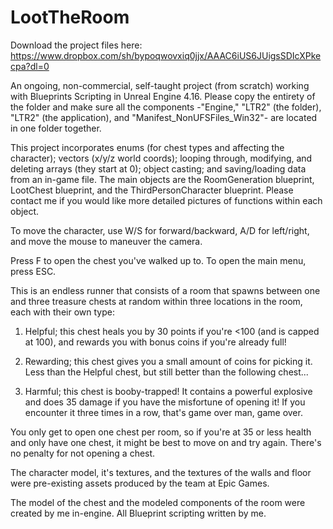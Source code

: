 # LootTheRoom

Download the project files here: https://www.dropbox.com/sh/bypoqwovxiq0jjx/AAAC6iUS6JUigsSDIcXPkecpa?dl=0

An ongoing, non-commercial, self-taught project (from scratch) working with Blueprints Scripting in Unreal Engine 4.16. Please copy the entirety of the folder and make sure all the components -"Engine," "LTR2" (the folder), "LTR2" (the application), and "Manifest_NonUFSFiles_Win32"- are located in one folder together.

This project incorporates enums (for chest types and affecting the character); vectors (x/y/z world coords); looping through, modifying, and deleting arrays (they start at 0); object casting; and saving/loading data from an in-game file. The main objects are the RoomGeneration blueprint, LootChest blueprint, and the ThirdPersonCharacter blueprint. Please contact me if you would like more detailed pictures of functions within each object.

To move the character, use W/S for forward/backward, A/D for left/right, and move the mouse to maneuver the camera.

Press F to open the chest you've walked up to. To open the main menu, press ESC.

This is an endless runner that consists of a room that spawns between one and three treasure chests at random within three locations in the room, each with their own type:

  1. Helpful; this chest heals you by 30 points if you're <100 (and is capped at 100), and rewards you with bonus coins if you're already full!

  2. Rewarding; this chest gives you a small amount of coins for picking it. Less than the Helpful chest, but still better than the following chest...

  3. Harmful; this chest is booby-trapped! It contains a powerful explosive and does 35 damage if you have the misfortune of opening it! If you encounter it three times in a row, that's game over man, game over.

You only get to open one chest per room, so if you're at 35 or less health and only have one chest, it might be best to move on and try again. There's no penalty for not opening a chest.

The character model, it's textures, and the textures of the walls and floor were pre-existing assets produced by the team at Epic Games.

The model of the chest and the modeled components of the room were created by me in-engine. All Blueprint scripting written by me.
